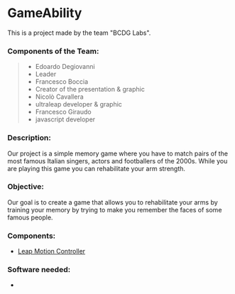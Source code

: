# GameAbility

This is a project made by the team "BCDG Labs".

### Components of the Team:

>* Edoardo Degiovanni
>  * Leader
>* Francesco Boccia
>  * Creator of the presentation & graphic
>* Nicolò Cavallera
>  * ultraleap developer & graphic
>* Francesco Giraudo
>  * javascript developer

### Description:

Our project is a simple memory game where you have to match pairs of the most famous Italian singers, actors and footballers of the 2000s. While you are playing this game you can rehabilitate your arm strength.


### Objective:

Our goal is to create a game that allows you to rehabilitate your arms by training your memory by trying to make you remember the faces of some famous people.

### Components:

* [Leap Motion Controller](https://leap2.ultraleap.com/leap-motion-controller-2/)

### Software needed:

* 
